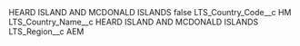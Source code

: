 <?xml version="1.0" encoding="UTF-8"?>
<CustomMetadata xmlns="http://soap.sforce.com/2006/04/metadata" xmlns:xsi="http://www.w3.org/2001/XMLSchema-instance" xmlns:xsd="http://www.w3.org/2001/XMLSchema">
    <label>HEARD ISLAND AND MCDONALD ISLANDS</label>
    <protected>false</protected>
    <values>
        <field>LTS_Country_Code__c</field>
        <value xsi:type="xsd:string">HM</value>
    </values>
    <values>
        <field>LTS_Country_Name__c</field>
        <value xsi:type="xsd:string">HEARD ISLAND AND MCDONALD ISLANDS</value>
    </values>
    <values>
        <field>LTS_Region__c</field>
        <value xsi:type="xsd:string">AEM</value>
    </values>
</CustomMetadata>
